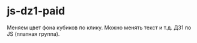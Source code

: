 # js-dz1-paid
Меняем цвет фона кубиков по клику. Можно менять текст и т.д. ДЗ1 по JS (платная группа).
